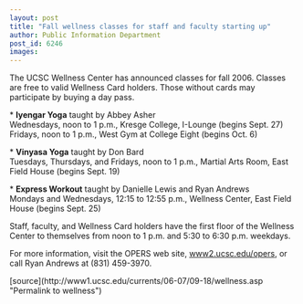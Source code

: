 ```yaml
---
layout: post
title: "Fall wellness classes for staff and faculty starting up"
author: Public Information Department
post_id: 6246
images:
---
```


<a name="content" id="content"></a>
<p>
  The UCSC Wellness Center has announced classes for fall 2006. Classes are free to valid Wellness Card holders. Those without cards may participate by buying a day pass.
</p>
<p>
  * <b>Iyengar Yoga</b> taught by Abbey Asher<br>
  Wednesdays, noon to 1 p.m., Kresge College, I-Lounge (begins Sept. 27)<br>
  Fridays, noon to 1 p.m., West Gym at College Eight (begins Oct. 6)<br>
</p>
<p>
  * <b>Vinyasa Yoga</b> taught by Don Bard<br>
  Tuesdays, Thursdays, and Fridays, noon to 1 p.m., Martial Arts Room, East Field House (begins Sept. 19)
</p>
<p>
  * <b>Express Workout</b> taught by Danielle Lewis and Ryan Andrews<br>
  Mondays and Wednesdays, 12:15 to 12:55 p.m., Wellness Center, East Field House (begins Sept. 25)
</p>
<p>
  Staff, faculty, and Wellness Card holders have the first floor of the Wellness Center to themselves from noon to 1 p.m. and 5:30 to 6:30 p.m. weekdays.
</p>
<p>
  For more information, visit the OPERS web site, <a href="http://www2.ucsc.edu/opers">www2.ucsc.edu/opers</a>, or call Ryan Andrews at (831) 459-3970.
</p>
[source](http://www1.ucsc.edu/currents/06-07/09-18/wellness.asp "Permalink to wellness")
